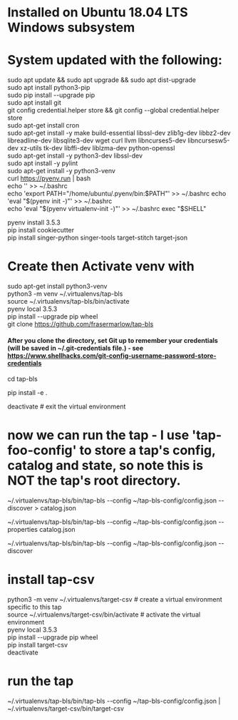 # Installed on Ubuntu 18.04 LTS Windows subsystem
# System updated with the following:

sudo apt update && sudo apt upgrade && sudo apt dist-upgrade  
sudo apt install python3-pip  
sudo pip install --upgrade pip  
sudo apt install git  
git config credential.helper store && git config --global credential.helper store  
sudo apt-get install cron  
sudo apt-get install -y make build-essential libssl-dev zlib1g-dev libbz2-dev libreadline-dev libsqlite3-dev wget curl llvm libncurses5-dev libncursesw5-dev xz-utils tk-dev libffi-dev liblzma-dev python-openssl  
sudo apt-get install -y python3-dev libssl-dev  
sudo apt install -y pylint  
sudo apt-get install -y python3-venv  
curl https://pyenv.run | bash  
echo '' >> ~/.bashrc  
echo 'export PATH="/home/ubuntu/.pyenv/bin:$PATH"' >> ~/.bashrc  
echo 'eval "$(pyenv init -)"' >> ~/.bashrc  
echo 'eval "$(pyenv virtualenv-init -)"' >> ~/.bashrc  
exec "$SHELL"  

pyenv install 3.5.3  
pip install cookiecutter  
pip install singer-python singer-tools target-stitch target-json  

# Create then Activate venv with 
sudo apt-get install python3-venv  
python3 -m venv ~/.virtualenvs/tap-bls  
source ~/.virtualenvs/tap-bls/bin/activate  
pyenv local 3.5.3  
pip install --upgrade pip wheel  
git clone https://github.com/frasermarlow/tap-bls  

#### After you clone the directory, set Git up to remember your credentials (will be saved in ~/.git-credentials file.) - see https://www.shellhacks.com/git-config-username-password-store-credentials

cd tap-bls 

pip install -e .

deactivate # exit the virtual environment

# now we can run the tap - I use 'tap-foo-config' to store a tap's config, catalog and state, so note this is NOT the tap's root directory.

~/.virtualenvs/tap-bls/bin/tap-bls --config ~/tap-bls-config/config.json --discover > catalog.json

~/.virtualenvs/tap-bls/bin/tap-bls --config ~/tap-bls-config/config.json --properties catalog.json

~/.virtualenvs/tap-bls/bin/tap-bls --config ~/tap-bls-config/config.json --discover


# install tap-csv
python3 -m venv ~/.virtualenvs/target-csv      # create a virtual environment specific to this tap  
source ~/.virtualenvs/target-csv/bin/activate  # activate the virtual environment  
pyenv local 3.5.3  
pip install --upgrade pip wheel  
pip install target-csv  
deactivate  

# run the tap

~/.virtualenvs/tap-bls/bin/tap-bls --config ~/tap-bls-config/config.json | ~/.virtualenvs/target-csv/bin/target-csv
